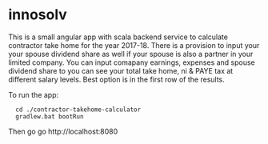 # innosolv
This is a small angular app with scala backend service to calculate contractor take home for the year 2017-18. There is a provision to input your 
your spouse dividend share as well if your spouse is also a partner in your limited company. You can input comapany earnings, expenses and 
spouse dividend share to you can see your total take home, ni & PAYE tax at different salary levels. 
Best option is in the first row of the results.

To run the app: 
```
  cd ./contractor-takehome-calculator
  gradlew.bat bootRun
```  

Then go go http://localhost:8080
